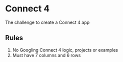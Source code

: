 # Connect 4

The challenge to create a Connect 4 app

## Rules

1. No Googling Connect 4 logic, projects or examples
2. Must have 7 columns and 6 rows

